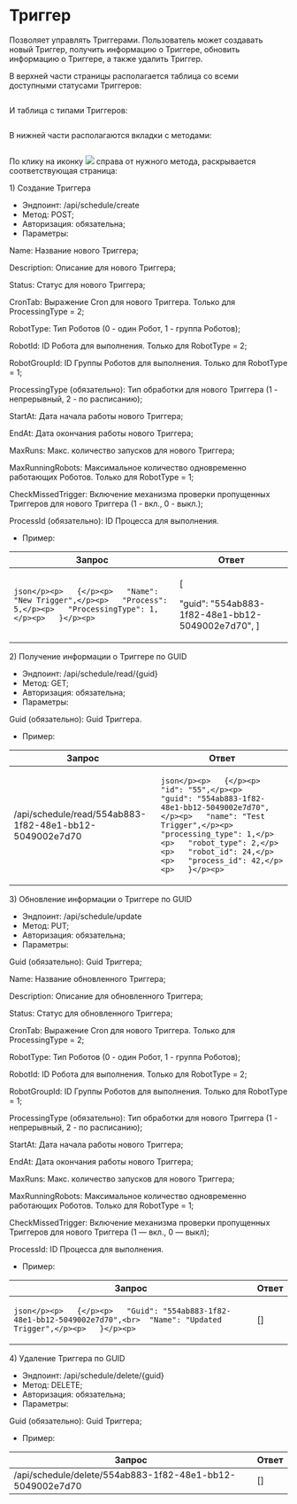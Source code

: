 # Триггер

Позволяет управлять Триггерами. Пользователь может создавать новый Триггер, получить информацию о Триггере, обновить информацию о Триггере, а также удалить Триггер.

В верхней части страницы располагается таблица со всеми доступными статусами Триггеров:

<figure><img src="https://lh7-rt.googleusercontent.com/docsz/AD_4nXfiBvX1gmkquipv-5kza_W9pD7NzWUuglmW8y4I8RSEhRCU9PtiijMrQjGP6omGRFC49gPsyTwiQhNGv8IM7p0mKhIRt64SDB0UHH2194K7Dg0YF9qif6kh98v_yH7ckb5P7j95?key=o0FHaGHt8wdv-FpDKfCXmTRa" alt=""><figcaption></figcaption></figure>

И таблица с типами Триггеров:

<figure><img src="https://lh7-rt.googleusercontent.com/docsz/AD_4nXeAF8Fx_dQshijHZaU3q2z31IyA5Q7wPKoz4mIL-fXbWO1DAVvGLsf0RAFCgc4FzKFTAPrv9FYALID0tU_hje22wJuN1RG9KcLAUzwICYRo91zSGQqKWdfFK0HPNBI5yrf7iCmkEg?key=o0FHaGHt8wdv-FpDKfCXmTRa" alt=""><figcaption></figcaption></figure>

В нижней части располагаются вкладки с методами:

<figure><img src="https://lh7-rt.googleusercontent.com/docsz/AD_4nXc66YGKqZRGrJhZYXVPT4GAnAbgPJ1v3mMq-nUL0BCqdvO1U7G_qzKIM88mQ3mfAij6OR_0HGO-mo2qBlUmem61xWD8FRrqSaYgu6rd_p7F4Tireu980bQqRw-ozMjaDUi0pnLXJQ?key=o0FHaGHt8wdv-FpDKfCXmTRa" alt=""><figcaption></figcaption></figure>

По клику на иконку ![](https://lh7-rt.googleusercontent.com/docsz/AD_4nXdLSwPtQVC_CWGdJC5sEIG5IjqYoWO9lCnhZ0CxghJ7fnAhGpOJAOU_9RG0IbhEXrTZ01b-i7_bQZY8w6XyFfuoFjSweEl4P5YaE-KaYeqgqS6Af9ZW46VoBYYf67s1cHfEzyzA_A?key=o0FHaGHt8wdv-FpDKfCXmTRa) справа от нужного метода, раскрывается соответствующая страница:

1\) Создание Триггера

* Эндпоинт: /api/schedule/create&#x20;
* Метод: POST;
* Авторизация: обязательна;
* Параметры:

Name: Название нового Триггера;

Description: Описание для нового Триггера;

Status: Статус для нового Триггера;

CronTab: Выражение Cron для нового Триггера. Только для ProcessingType = 2;

RobotType: Тип Роботов (0 - один Робот, 1 - группа Роботов);

RobotId: ID Робота для выполнения. Только для RobotType = 2;

RobotGroupId: ID Группы Роботов для выполнения. Только для RobotType = 1;

ProcessingType (обязательно): Тип обработки для нового Триггера (1 - непрерывный, 2 - по расписанию);

StartAt: Дата начала работы нового Триггера;

EndAt: Дата окончания работы нового Триггера;

MaxRuns: Макс. количество запусков для нового Триггера;

MaxRunningRobots: Максимальное количество одновременно работающих Роботов. Только для RobotType = 1;

CheckMissedTrigger: Включение механизма проверки пропущенных Триггеров для нового Триггера (1 - вкл., 0 - выкл.);

ProcessId (обязательно): ID Процесса для выполнения.

* Пример:

| Запрос                                                                                                                                 | Ответ                                                                   |
| -------------------------------------------------------------------------------------------------------------------------------------- | ----------------------------------------------------------------------- |
| <p>```json</p><p>   {</p><p>   "Name": "New Trigger",</p><p>   "Process": 5,</p><p>   "ProcessingType": 1,</p><p>   }</p><p>   ```</p> | <p>  [</p><p>   "guid": "554ab883-1f82-48e1-bb12-5049002e7d70",  ] </p> |

2\) Получение информации о Триггере по GUID

* Эндпоинт: /api/schedule/read/{guid}&#x20;
* Метод: GET;
* Авторизация: обязательна;
* Параметры:

Guid (обязательно): Guid Триггера.

* Пример:

| Запрос                                                  | Ответ                                                                                                                                                                                                                                                                         |
| ------------------------------------------------------- | ----------------------------------------------------------------------------------------------------------------------------------------------------------------------------------------------------------------------------------------------------------------------------- |
| /api/schedule/read/554ab883-1f82-48e1-bb12-5049002e7d70 | <p>```json</p><p>   {</p><p>   "id": "55",</p><p>   "guid": "554ab883-1f82-48e1-bb12-5049002e7d70",</p><p>   "name": "Test Trigger",</p><p>   "processing_type": 1,</p><p>   "robot_type": 2,</p><p>   "robot_id": 24,</p><p>   "process_id": 42,</p><p>   }</p><p>   ```</p> |

3\) Обновление информации о Триггере по GUID

* Эндпоинт: /api/schedule/update&#x20;
* Метод: PUT;
* Авторизация: обязательна;
* Параметры:

Guid (обязательно): Guid Триггера;

Name: Название обновленного Триггера;

Description: Описание для обновленного Триггера;

Status: Статус для обновленного Триггера;

CronTab: Выражение Cron для нового Триггера. Только для ProcessingType = 2;

RobotType: Тип Роботов (0 - один Робот, 1 - группа Роботов);

RobotId: ID Робота для выполнения. Только для RobotType = 2;

RobotGroupId: ID Группы Роботов для выполнения. Только для RobotType = 1;

ProcessingType (обязательно): Тип обработки для нового Триггера (1 - непрерывный, 2 - по расписанию);

StartAt: Дата начала работы нового Триггера;

EndAt: Дата окончания работы нового Триггера;

MaxRuns: Макс. количество запусков для нового Триггера;

MaxRunningRobots: Максимальное количество одновременно работающих Роботов. Только для RobotType = 1;

CheckMissedTrigger: Включение механизма проверки пропущенных Триггеров для нового Триггера (1 — вкл., 0 — выкл);

ProcessId: ID Процесса для выполнения.

* Пример:

| Запрос                                                                                                                                     | Ответ  |
| ------------------------------------------------------------------------------------------------------------------------------------------ | ------ |
| <p>```json</p><p>   {</p><p>   "Guid": "554ab883-1f82-48e1-bb12-5049002e7d70",<br>  "Name": "Updated Trigger",</p><p>   }</p><p>   ```</p> |   \[]  |

4\) Удаление Триггера по GUID

* Эндпоинт: /api/schedule/delete/{guid}&#x20;
* Метод: DELETE;
* Авторизация: обязательна;
* Параметры:

Guid (обязательно): Guid Триггера;

* Пример:

| Запрос                                                     | Ответ  |
| ---------------------------------------------------------- | ------ |
| /api/schedule/delete/554ab883-1f82-48e1-bb12-5049002e7d70  |   \[]  |
